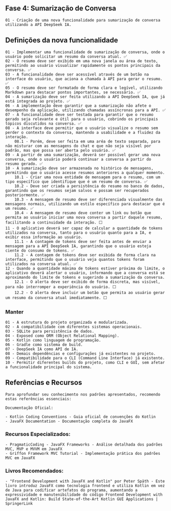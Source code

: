 ## Fase 4: Sumarização de Conversa
    01 - Criação de uma nova funcionalidade para sumarização de conversa utilizando a API DeepSeek IA.

## Definições da nova funcionalidade
    01 - Implementar uma funcionalidade de sumarização de conversa, onde o usuário pode solicitar um resumo da conversa atual. ✅
    02 - O resumo deve ser exibido em uma nova janela ou área de texto, permitindo ao usuário visualizar rapidamente os pontos principais da conversa. ✅
    03 - A funcionalidade deve ser acessível através de um botão na interface do usuário, que aciona a chamada à API para gerar o resumo. ✅
    05 - O resumo deve ser formatado de forma clara e legível, utilizando Markdown para destacar pontos importantes, se necessário. ✅
    04 - A sumarização deve ser feita utilizando a API DeepSeek IA, que já está integrada ao projeto. ✅
    06 - A implementação deve garantir que a sumarização não afete o desempenho da aplicação, utilizando chamadas assíncronas para a API. ✅
    07 - A funcionalidade deve ser testada para garantir que o resumo gerado seja relevante e útil para o usuário, cobrindo os principais tópicos discutidos na conversa. ✅
    08 - A interface deve permitir que o usuário visualize o resumo sem perder o contexto da conversa, mantendo a usabilidade e a fluidez da interação. 
        08.1 - Porém, deve ser feita em uma aréa de texto separada, para não misturar com as mensagens do chat e que não seja visível por padrão, mas que possa ser aberta pelo usuário. ✅
    09 - A partir de uma sumarização, deverá ser possível gerar uma nova conversa, onde o usuário poderá continuar a conversa a partir do resumo gerado. ✅
    10 - A sumarização deve ser armazenada no histórico de mensagens, permitindo que o usuário acesse resumos anteriores a qualquer momento. 
        10.1 - Criar uma nova entidade de mensagem para o resumo, com um tipo específico que identifique que é um resumo de conversa. ✅
        10.2 - Deve ser criada a persistência do resumo no banco de dados, garantindo que os resumos sejam salvos e possam ser recuperados posteriormente. ✅
        10.3 - A mensagem de resumo deve ser diferenciada visualmente das mensagens normais, utilizando um estilo específico para destacar que é um resumo. ✅
        10.4 - A mensagem de resumo deve conter um link ou botão que permita ao usuário iniciar uma nova conversa a partir daquele resumo, facilitando a continuidade da interação. ⬜
    11 - O aplicativo deverá ser capaz de calcular a quantidade de tokens utilizados na conversa, tanto para o usuário quanto para a IA, e exibir essa informação ao usuário. 
        11.1 - A contagem de tokens deve ser feita antes de enviar a mensagem para a API DeepSeek IA, garantindo que o usuário esteja ciente do consumo de tokens. ✅
        11.2 - A contagem de tokens deve ser exibida de forma clara na interface, permitindo que o usuário veja quantos tokens foram utilizados na conversa atual. ✅
    12 - Quando a quantidade máxima de tokens estiver próxima do limite, o aplicativo deverá alertar o usuário, informando que a conversa está se aproximando do limite de tokens e sugerindo a sumarização da conversa. 
        12.1 - O alerta deve ser exibido de forma discreta, mas visível, para não interromper a experiência do usuário. ⬜
        12.2 - O alerta deve incluir um botão que permita ao usuário gerar um resumo da conversa atual imediatamente. ⬜

### Manter
    01 - A estrutura do projeto organizada e modularizada.
    02 - A compatibilidade com diferentes sistemas operacionais.
    03 - SQLite para persistência de dados.
    04 - Exposed como ORM (Object Relational Mapping).
    05 - Kotlin como linguagem de programação.
    06 - Gradle como sistema de build.
    07 - DeepSeek IA como API de IA.
    08 - Demais dependências e configurações já existentes no projeto.
    09 - Compatibilidade para o CLI (Command Line Interface) já existente.
    10 - Permitir diferentes builds do projeto, como CLI e GUI, sem afetar a funcionalidade principal do sistema.

## Referências e Recursos
    Para aprofundar seu conhecimento nos padrões apresentados, recomendo estas referências essenciais:
    
    Documentação Oficial:

    - Kotlin Coding Conventions - Guia oficial de convenções do Kotlin
    - JavaFX Documentation - Documentação completa do JavaFX

### Recursos Especializados:

    - PragmaticCoding - JavaFX Frameworks - Análise detalhada dos padrões MVC, MVP e MVVM em JavaFX
    - Griffon Framework MVC Tutorial - Implementação prática dos padrões MVC em JavaFX

### Livros Recomendados:

    - "Frontend Development with JavaFX and Kotlin" por Peter Späth - Este livro introduz JavaFX como tecnologia frontend e utiliza Kotlin em vez de Java para codificar artefatos do programa, aumentando a expressividade e manutenibilidade do código Frontend Development with JavaFX and Kotlin: Build State-of-the-Art Kotlin GUI Applications | SpringerLink